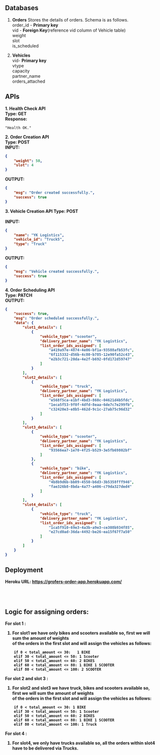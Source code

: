 ## Databases
1. **Orders** Stores the details of orders. Schema is as follows.<br>
order_id - **Primary key**<br>
vid - **Foreign Key**(reference vid column of Vehicle table) <br>
weight<br>
slot<br>
is_scheduled<br>
    

2. **Vehicles**<br>
    vid- **Primary key**<br>
    vtype<br>
    capacity<br>
    partner_name<br>
    orders_attached<br>

## APIs

<b>1. Health Check API</b><br>
<b>Type: GET</b><br>
<b>Response:</b> <br> 
```
"Health OK."
```


<b>2. Order Creation API</b><br>
<b>Type: POST</b><br>
<b>INPUT: <br>
```json
{
    "weight": 50,
    "slot": 4
}
```
<b>OUTPUT:</b> <br>
```json
{
    "msg": "Order created successfully.",
    "success": true
}
```

<b>3. Vehicle Creation API<b>
<b>Type: POST</b><br>
<br>INPUT: </b><br>
```json
{
    "name": "YK Logistics",
    "vehicle_id": "Truck5",
    "type": "Truck"
}
```
<b>OUTPUT: </b><br>
```json
{
    "msg": "Vehicle created successfully.",
    "success": true
}
```

<b>4. Order Scheduling API</b><br>
<b>Type: PATCH</b><br>
<b>OUTPUT:</b><br>
```json
{
    "success": true,
    "msg": "Order scheduled successfully.",
    "data": {
        "slot1_details": [
            {
                "vehicle_type": "scooter",
                "delivery_partner_name": "YK Logistics",
                "list_order_ids_assigned": [
                    "a419a97e-4874-4e06-bf1a-93588afb53fc",
                    "6f115332-d56b-4c80-b785-12e90fa52c43",
                    "e2b3c721-20da-4e2f-b692-0fd172d59747"
                ]
            }
        ],
        "slot2_details": [
            {
                "vehicle_type": "truck",
                "delivery_partner_name": "YK Logistics",
                "list_order_ids_assigned": [
                    "e568f5ca-e1bf-4bd3-860c-04621d4b5fdc",
                    "1eca5f53-9f0f-4dfd-8eaa-6de7c7e299fb",
                    "c32420e3-e8b5-462d-9c1c-27ab75c96d32"
                ]
            }
        ],
        "slot3_details": [
            {
                "vehicle_type": "scooter",
                "delivery_partner_name": "YK Logistics",
                "list_order_ids_assigned": [
                    "93566ea7-1e70-4f25-b529-3e5fb69802bf"
                ]
            },
            {
                "vehicle_type": "bike",
                "delivery_partner_name": "YK Logistics",
                "list_order_ids_assigned": [
                    "4b8b9d6b-bb09-4550-b6d3-3b5358fff946",
                    "fae326b8-8bda-4a77-a406-c79da327ded4"
                ]
            }
        ],
        "slot4_details": [
            {
                "vehicle_type": "truck",
                "delivery_partner_name": "YK Logistics",
                "list_order_ids_assigned": [
                    "1ca5f910-69e3-4a3b-a9e3-ce308b934f85",
                    "e27cd0ad-36da-4492-be26-ea15f67f7a50"
                ]
            }
        ]
    }
}
```

## Deployment
**Heroku URL: https://grofers-order-app.herokuapp.com/**

<br>
<br>

## Logic for assigning orders:
**For slot 1 :**
1. For slot1 we have only bikes and scooters available so, first we will sum the amount of weights<br>
of the orders in the first slot and will assign the vehicles as follows:<br>
```
    if 0 < total_amount <= 30:   1 BIKE
    elif 30 < total_amount <= 50: 1 Scooter
    elif 50 < total_amount <= 60: 2 BIKES
    elif 60 < total_amount <= 80: 1 BIKE 1 SCOOTER
    elif 80 < total_amount <= 100: 2 SCOOTER
```
   
**For slot 2 and slot 3 :**
1. For slot2 and slot3 we have truck,  bikes and scooters available so, first we will sum the amount of weights<br>
of the orders in the first slot and will assign the vehicles as follows:<br>
```
    if 0 < total_amount <= 30: 1 BIKE
    elif 30 < total_amount <= 50: 1 Scooter
    elif 50 < total_amount <= 60: 2 BIKES
    elif 60 < total_amount <= 80: 1 BIKE 1 SCOOTER
    elif 80 < total_amount <= 100: 1 Truck
```

**For slot 4 :**
1. For slot4, we only have trucks available so, all the orders within slot4 have to be delivered via Trucks.
